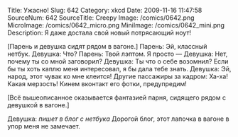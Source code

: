 Title: Ужасно! 
Slug: 642 
Category: xkcd 
Date: 2009-11-16 11:47:58 
SourceNum: 642 
SourceTitle: Creepy 
Image: /comics/0642.png 
MicroImage: /comics/0642_micro.png 
MiniImage: /comics/0642_mini.png 
Description: Я даже достала свой новый потрясающий ноут! 

[Парень и девушка сидят рядом в вагоне.]
Парень: Эй, классный нетбук.
Девушка: Что?
Парень: Твой лэптом. Я просто —
Девушка: Нет, почему ты со мной заговорил?
Девушка: Ты что о себе возомнил? Если бы ты хоть каплю меня интересовал, я бы дала тебе знать.
Девушка: Эй, народ, этот чувак ко мне клеится!
Другие пассажиры за кадром: Ха-ха! Какая мерзость! Кинем вконтакт его фотки, предупредим!

[Всё вышеописанное оказывается фантазией парня, сидящего рядом с девушкой в вагоне.]

Девушка: *пишет в блог с нетбука* Дорогой блог, этот лапочка в вагоне в упор меня не замечает.